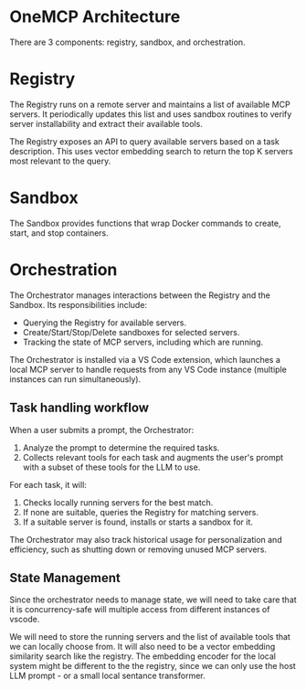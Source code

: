 # OneMCP Architecture
There are 3 components: registry, sandbox, and orchestration. 

# Registry
The Registry runs on a remote server and maintains a list of available MCP servers. It periodically updates this list and uses sandbox routines to verify server installability and extract their available tools.

The Registry exposes an API to query available servers based on a task description. This uses vector embedding search to return the top K servers most relevant to the query.


# Sandbox
The Sandbox provides functions that wrap Docker commands to create, start, and stop containers.


# Orchestration
The Orchestrator manages interactions between the Registry and the Sandbox. Its responsibilities include:

* Querying the Registry for available servers.
* Create/Start/Stop/Delete sandboxes for selected servers.
* Tracking the state of MCP servers, including which are running.

The Orchestrator is installed via a VS Code extension, which launches a local MCP server to handle requests from any VS Code instance (multiple instances can run simultaneously).

## Task handling workflow
When a user submits a prompt, the Orchestrator:
1. Analyze the prompt to determine the required tasks.
2. Collects relevant tools for each task and augments the user's prompt with a subset of these tools for the LLM to use.


For each task, it will:
1. Checks locally running servers for the best match.
2. If none are suitable, queries the Registry for matching servers.
3. If a suitable server is found, installs or starts a sandbox for it.

The Orchestrator may also track historical usage for personalization and efficiency, such as shutting down or removing unused MCP servers.

## State Management
Since the orchestrator needs to manage state, we will need to take care that it is concurrency-safe will multiple access from different instances of vscode.

We will need to store the running servers and the list of available tools that we can locally choose from.  It will also need to be a vector embedding similarity search like the registry. The embedding encoder for the local system might be different to the the registry, since we can only use the host LLM prompt - or a small local sentance transformer. 